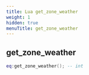 ```yaml
---
title: Lua get_zone_weather
weight: 1
hidden: true
menuTitle: get_zone_weather
---
```

## get_zone_weather
```lua
eq:get_zone_weather(); -- int
```